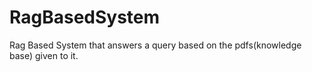 # RagBasedSystem
Rag Based System that answers a query based on the pdfs(knowledge base) given to it. 
